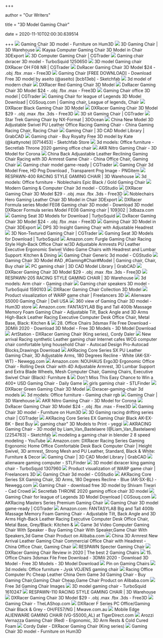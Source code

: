 +++
        
author = "Our Writers"
        
title = "3D Model Gaming Chair"
        
date = 2020-11-10T02:00:30.639514
        
+++
[ ![](https://hum3d.com/wp-content/uploads/Tools/477_Gaming_Chair/Gaming_Chair_600_lq_0001.jpg)](https://hum3d.com/wp-content/uploads/Tools/477_Gaming_Chair/Gaming_Chair_600_lq_0001.jpg) Gaming Chair 3D model - Furniture on Hum3D
[ ![](https://3dwarehouse.sketchup.com/warehouse/v1.0/publiccontent/402e392a-bb27-4484-bf0e-ac975e48581e)](https://3dwarehouse.sketchup.com/warehouse/v1.0/publiccontent/402e392a-bb27-4484-bf0e-ac975e48581e) 3D Gaming Chair | 3D Warehouse
[ ![](https://netrinoimages.s3.eu-west-2.amazonaws.com/2015/09/01/393935/153448/ikayaa_computer_gaming_chair_3d_model_c4d_max_obj_fbx_ma_lwo_3ds_3dm_stl_1737595_o.jpg)](https://netrinoimages.s3.eu-west-2.amazonaws.com/2015/09/01/393935/153448/ikayaa_computer_gaming_chair_3d_model_c4d_max_obj_fbx_ma_lwo_3ds_3dm_stl_1737595_o.jpg) IKayaa Computer Gaming Chair 3D Model in Chair 3DExport
[ ![](https://img-new.cgtrader.com/items/1968666/0df8f30dfd/computer-gaming-chair-3d-model-obj-mtl-fbx-ma-mb-bip-bip-ksp.jpg)](https://img-new.cgtrader.com/items/1968666/0df8f30dfd/computer-gaming-chair-3d-model-obj-mtl-fbx-ma-mb-bip-bip-ksp.jpg) 3D Computer Gaming Chair | CGTrader
[ ![](https://static.turbosquid.com/Preview/2018/02/04__17_34_12/ark_dx_racer_gaming_chair_SS.jpgAF572394-EFF7-4C17-813D-CF7F6D41C200Large.jpg)](https://static.turbosquid.com/Preview/2018/02/04__17_34_12/ark_dx_racer_gaming_chair_SS.jpgAF572394-EFF7-4C17-813D-CF7F6D41C200Large.jpg) Gaming chair dxracer 3D model - TurboSquid 1250650
[ ![](https://img-new.cgtrader.com/items/2073315/db175fdcbd/gaming-chair-dxracer-oh-f08-nr-3d-model-max--obj-mtl-fbx-mat.jpg)](https://img-new.cgtrader.com/items/2073315/db175fdcbd/gaming-chair-dxracer-oh-f08-nr-3d-model-max--obj-mtl-fbx-mat.jpg) 3D model Gaming chair DXRacer OH F08 NR | CGTrader
[ ![](https://preview.free3d.com/img/2017/07/1724839643679032836/pw9hvq2p-900.jpg)](https://preview.free3d.com/img/2017/07/1724839643679032836/pw9hvq2p-900.jpg) DxRacer Gaming Chair 3D Model $24 - .obj .fbx .max - Free3D
[ ![](https://media.sketchfab.com/models/bcb13eb7ef9e4c3c9499aacff6c79757/thumbnails/6a475509aa4d41eeb4d45c152efc8ec2/dc3c07761a0c4cbaaf967a8904bed19a.jpeg)](https://media.sketchfab.com/models/bcb13eb7ef9e4c3c9499aacff6c79757/thumbnails/6a475509aa4d41eeb4d45c152efc8ec2/dc3c07761a0c4cbaaf967a8904bed19a.jpeg) Gaming Chair [FREE DOWNLOAD] - Download Free 3D model by aseito (@aseito)  [bcb13eb] - Sketchfab
[ ![](https://static.turbosquid.com/Preview/2016/09/12__15_39_55/1.jpgD3003DC7-1898-43C8-964A-EF1C96A6367BOriginal.jpg)](https://static.turbosquid.com/Preview/2016/09/12__15_39_55/1.jpgD3003DC7-1898-43C8-964A-EF1C96A6367BOriginal.jpg) 3d model of modern chair
[ ![](https://www.renderhub.com/cactus3d/dxracer-red-gaming-chair/dxracer-red-gaming-chair-14.jpg)](https://www.renderhub.com/cactus3d/dxracer-red-gaming-chair/dxracer-red-gaming-chair-14.jpg) DXRacer Red Gaming Chair 3D Model
[ ![](https://preview.free3d.com/img/2017/07/1724839643679032836/q8nu3vrh-900.jpg)](https://preview.free3d.com/img/2017/07/1724839643679032836/q8nu3vrh-900.jpg) DxRacer Gaming Chair 3D Model $24 - .obj .fbx .max - Free3D
[ ![](https://img2.cgtrader.com/items/2266987/b1d41e6f92/gaming-chair-3d-model-max-obj-3ds-fbx-c4d-ma.jpg)](https://img2.cgtrader.com/items/2266987/b1d41e6f92/gaming-chair-3d-model-max-obj-3ds-fbx-c4d-ma.jpg) Gaming Chair office 3D model | CGTrader
[ ![](https://i.pinimg.com/originals/79/f4/df/79f4df5d669facc2b60c9cfa1c273a96.jpg)](https://i.pinimg.com/originals/79/f4/df/79f4df5d669facc2b60c9cfa1c273a96.jpg) Gaming Chair for league of Legends 3D Model Download | CGSouq.com | Gaming  chair, League of legends, Chair
[ ![](https://www.renderhub.com/cactus3d/dxracer-black-gaming-chair/dxracer-black-gaming-chair-01.jpg)](https://www.renderhub.com/cactus3d/dxracer-black-gaming-chair/dxracer-black-gaming-chair-01.jpg) DXRacer Black Gaming Chair 3D Model
[ ![](https://preview.free3d.com/img/2018/02/1871866492736242798/655xorfu-900.jpg)](https://preview.free3d.com/img/2018/02/1871866492736242798/655xorfu-900.jpg) DXRacer Gaming Chair 3D Model $29 - .obj .max .fbx .3ds - Free3D
[ ![](https://img1.cgtrader.com/items/1991626/9774eb2d3d/gaming-chair-3d-model-max.jpg)](https://img1.cgtrader.com/items/1991626/9774eb2d3d/gaming-chair-3d-model-max.jpg) 3D sit Gaming Chair | CGTrader
[ ![](https://3docean.img.customer.envatousercontent.com/files/268805605/Preview+Image.jpg?auto=compress%2Cformat&fit=crop&crop=top&w=590&h=590&s=53751286a4b330b9d7d41faf71ef5c45)](https://3docean.img.customer.envatousercontent.com/files/268805605/Preview+Image.jpg?auto=compress%2Cformat&fit=crop&crop=top&w=590&h=590&s=53751286a4b330b9d7d41faf71ef5c45) Star Trek Gaming Chair by NX-Format | 3DOcean
[ ![](https://image.made-in-china.com/2f0j00QfWRvYHdqaqb/New-Model-3D-Adjustable-Swivel-PU-Leather-Office-Racing-Gaming-Chair.jpg)](https://image.made-in-china.com/2f0j00QfWRvYHdqaqb/New-Model-3D-Adjustable-Swivel-PU-Leather-Office-Racing-Gaming-Chair.jpg) China New Model 3D Adjustable Swivel PU Leather Office Racing Gaming Chair  - China Gaming Racing Chair, Racing Chair
[ ![](https://d2t1xqejof9utc.cloudfront.net/screenshots/pics/ce87dbe4e430a131425a38cac9fa8d60/large.png)](https://d2t1xqejof9utc.cloudfront.net/screenshots/pics/ce87dbe4e430a131425a38cac9fa8d60/large.png) Gaming Chair | 3D CAD Model Library | GrabCAD
[ ![](https://media.sketchfab.com/models/07144533c0284d5fa0b53eabd5e239c0/thumbnails/77f8514a383e4df9b675c1dd6fb5f5bb/4952ffa1fce04dd5840ff1586eeaefc5.jpeg)](https://media.sketchfab.com/models/07144533c0284d5fa0b53eabd5e239c0/thumbnails/77f8514a383e4df9b675c1dd6fb5f5bb/4952ffa1fce04dd5840ff1586eeaefc5.jpeg) Gaming chair - Buy Royalty Free 3D model by Kate (@kattynote) [0714453] -  Sketchfab Store
[ ![](https://b4.3ddd.ru/media/cache/tuk_model_custom_filter_en/model_images/0000/0000/2724/2724525.5e54bcdb25964.jpeg)](https://b4.3ddd.ru/media/cache/tuk_model_custom_filter_en/model_images/0000/0000/2724/2724525.5e54bcdb25964.jpeg) 3d models: Office furniture - Secretlab Throne 2020 gaming office chair
[ ![](https://cgmood.com/storage/previews/12-2019/12103/12103-25013.jpeg)](https://cgmood.com/storage/previews/12-2019/12103/12103-25013.jpeg) AKR Nitro Gaming Chair - 3D Model for Corona
[ ![](https://image.made-in-china.com/2f0j00LGIfRqotVPkS/Back-Adjuastable-Leather-Reclining-Gaming-Chair-Racing-with-3D-Armrest-Game-Chair.jpg)](https://image.made-in-china.com/2f0j00LGIfRqotVPkS/Back-Adjuastable-Leather-Reclining-Gaming-Chair-Racing-with-3D-Armrest-Game-Chair.jpg) China Back Adjuastable Leather Reclining Gaming Chair Racing with 3D  Armrest Game Chair - China Office Chair, Gaming Chair
[ ![](https://img2.cgtrader.com/items/1827086/b9e31d9eaa/gaming-chair-model-3d-model-low-poly-obj-fbx-ma-mel.jpg)](https://img2.cgtrader.com/items/1827086/b9e31d9eaa/gaming-chair-model-3d-model-low-poly-obj-fbx-ma-mel.jpg) Gaming chair model game-ready | CGTrader
[ ![](https://www.pngitem.com/pimgs/m/411-4114271_gaming-chair-3d-model-free-hd-png-download.png)](https://www.pngitem.com/pimgs/m/411-4114271_gaming-chair-3d-model-free-hd-png-download.png) Gaming Chair 3d Model Free, HD Png Download , Transparent Png Image -  PNGitem
[ ![](https://3dwarehouse.sketchup.com/warehouse/v1.0/publiccontent/da94322a-2736-413f-b3bf-98a09c3ac567)](https://3dwarehouse.sketchup.com/warehouse/v1.0/publiccontent/da94322a-2736-413f-b3bf-98a09c3ac567) RESPAWN-400 RACING STYLE GAMING CHAIR | 3D Warehouse
[ ![](https://b.3ddd.ru/media/cache/tuk_model_custom_filter_en/model_images/0000/0000/2590/2590749.5db4509299823.jpeg)](https://b.3ddd.ru/media/cache/tuk_model_custom_filter_en/model_images/0000/0000/2590/2590749.5db4509299823.jpeg) 3d models: Office furniture - Noblechairs Epic Black / Gold Gaming Chair
[ ![](https://www.cgstudio.com/imgd/l/65/5966a6e7a7024802618b4567/6946-modern-gaming-computer-chair.jpg)](https://www.cgstudio.com/imgd/l/65/5966a6e7a7024802618b4567/6946-modern-gaming-computer-chair.jpg) Modern Gaming & Computer Chair 3d model - CGStudio
[ ![](https://preview.free3d.com/img/2018/02/1871866492736242798/djump90c-900.jpg)](https://preview.free3d.com/img/2018/02/1871866492736242798/djump90c-900.jpg) DXRacer Gaming Chair 3D Model $29 - .obj .max .fbx .3ds - Free3D
[ ![](https://netrinoimages.s3.eu-west-2.amazonaws.com/2012/03/30/134911/273195/noblechairs_hero_gaming_leather_chair_3d_model_c4d_max_obj_fbx_ma_lwo_3ds_3dm_stl_2864820_o.jpg)](https://netrinoimages.s3.eu-west-2.amazonaws.com/2012/03/30/134911/273195/noblechairs_hero_gaming_leather_chair_3d_model_c4d_max_obj_fbx_ma_lwo_3ds_3dm_stl_2864820_o.jpg) Noblechairs Hero Gaming Leather Chair 3D Model in Chair 3DExport
[ ![](https://static.3dbaza.com/models/109302/a96c8d9ca75245f0b4d4f097.jpg)](https://static.3dbaza.com/models/109302/a96c8d9ca75245f0b4d4f097.jpg) DXRacer Formula series Model FE08 Gaming chair 3D model - Download 3D model  DXRacer Formula series Model FE08 Gaming chair | 109302 | 3dbaza.com
[ ![](https://static.turbosquid.com/Preview/001326/094/MK/_200-1.jpg)](https://static.turbosquid.com/Preview/001326/094/MK/_200-1.jpg) Gaming Seat 3D Models for Download | TurboSquid
[ ![](https://preview.free3d.com/img/2017/07/1724839643679032836/zzmmao3h-900.jpg)](https://preview.free3d.com/img/2017/07/1724839643679032836/zzmmao3h-900.jpg) DxRacer Gaming Chair 3D Model $24 - .obj .fbx .max - Free3D
[ ![](https://netrinoimages.s3.eu-west-2.amazonaws.com/2006/09/16/5389/252431/gaming_chair_3d_model_c4d_max_obj_fbx_ma_lwo_3ds_3dm_stl_2650221_o.jpg)](https://netrinoimages.s3.eu-west-2.amazonaws.com/2006/09/16/5389/252431/gaming_chair_3d_model_c4d_max_obj_fbx_ma_lwo_3ds_3dm_stl_2650221_o.jpg) Gaming Chair 3D Model in Chair 3DExport
[ ![](https://richmedia.ca-richimage.com/ImageDelivery/imageService?profileId=12026540&id=1532872&recipeId=728)](https://richmedia.ca-richimage.com/ImageDelivery/imageService?profileId=12026540&id=1532872&recipeId=728) DPS 3D Insight Gaming Chair with Adjustable Headrest
[ ![](https://img1.cgtrader.com/items/717146/37dac932ea/non-textured-gaming-chair-3d-model-obj-mtl-fbx-blend-tga.jpg)](https://img1.cgtrader.com/items/717146/37dac932ea/non-textured-gaming-chair-3d-model-obj-mtl-fbx-blend-tga.jpg) 3D Non-Textured Gaming Chair | CGTrader
[ ![](https://static.turbosquid.com/Preview/2018/12/17__04_42_13/GTGamingChair03.jpg928CF647-BBAA-4E01-9922-4BF213648618Res300.jpg)](https://static.turbosquid.com/Preview/2018/12/17__04_42_13/GTGamingChair03.jpg928CF647-BBAA-4E01-9922-4BF213648618Res300.jpg) Gaming Seat 3D Models for Download | TurboSquid
[ ![](https://images-na.ssl-images-amazon.com/images/I/614BUKkLKqL._AC_SL1500_.jpg)](https://images-na.ssl-images-amazon.com/images/I/614BUKkLKqL._AC_SL1500_.jpg) Amazon.com: Furgle Gaming Chair Racing Style High-Back Office Chair w/3D  Adjustable Armrests PU Leather Executive Ergonomic Swivel Video Game Chairs  with Headrest and Lumbar Support: Kitchen & Dining
[ ![](https://www.cgstudio.com/imgd/l/84/5bef0d27700ae0fe7e8b4567/gaming_chair_generic_05.jpg)](https://www.cgstudio.com/imgd/l/84/5bef0d27700ae0fe7e8b4567/gaming_chair_generic_05.jpg) Gaming Chair Generic 3d model - CGStudio
[ ![](https://i.pinimg.com/originals/bd/1e/8d/bd1e8dbd6ccf1d07257d2d0352d1beaf.jpg)](https://i.pinimg.com/originals/bd/1e/8d/bd1e8dbd6ccf1d07257d2d0352d1beaf.jpg) Gaming Chair 3D Model #AD ,#Gaming#Chair#Model | Gaming chair, Chair, Buy  chair
[ ![](https://d2t1xqejof9utc.cloudfront.net/screenshots/pics/5296952d2b52ebdc04cade286222f516/large.jpg)](https://d2t1xqejof9utc.cloudfront.net/screenshots/pics/5296952d2b52ebdc04cade286222f516/large.jpg) PC gaming chair | 3D CAD Model Library | GrabCAD
[ ![](https://preview.free3d.com/img/2018/02/1871866492736242798/akcz4sob-900.jpg)](https://preview.free3d.com/img/2018/02/1871866492736242798/akcz4sob-900.jpg) DXRacer Gaming Chair 3D Model $29 - .obj .max .fbx .3ds - Free3D
[ ![](https://3dwarehouse.sketchup.com/warehouse/v1.0/publiccontent/e60a28f6-126c-451d-a2e0-9638aba3c0bc)](https://3dwarehouse.sketchup.com/warehouse/v1.0/publiccontent/e60a28f6-126c-451d-a2e0-9638aba3c0bc) RESPAWN-205 RACING STYLE GAMING CHAIR | 3D Warehouse
[ ![](https://b4.3ddd.ru/media/cache/tuk_model_custom_filter_en/model_images/0000/0000/2383/2383864.5c837cc8cc055.jpeg)](https://b4.3ddd.ru/media/cache/tuk_model_custom_filter_en/model_images/0000/0000/2383/2383864.5c837cc8cc055.jpeg) 3d models: Arm chair - Gaming chair
[ ![](https://static.turbosquid.com/Preview/2020/07/12__01_05_55/GamingChairwithSpeakersc4dmodel001.jpgFA396CCA-7E2F-4669-AAAD-D043DF74BAAELarge.jpg)](https://static.turbosquid.com/Preview/2020/07/12__01_05_55/GamingChairwithSpeakersc4dmodel001.jpgFA396CCA-7E2F-4669-AAAD-D043DF74BAAELarge.jpg) Gaming chair speakers 3D model - TurboSquid 1590103
[ ![](https://www.renderhub.com/cactus3d/dxracer-gaming-chairs-collection/dxracer-gaming-chairs-collection-01.jpg)](https://www.renderhub.com/cactus3d/dxracer-gaming-chairs-collection/dxracer-gaming-chairs-collection-01.jpg) DXRacer Gaming Chair Collection 3D Model
[ ![](https://freelancers3d.com/uploads/projects/front-5_f94521797c2b1a9cc547c85ebc930503.jpg)](https://freelancers3d.com/uploads/projects/front-5_f94521797c2b1a9cc547c85ebc930503.jpg) Product visualization of WARP game chair | Freelancers 3D
[ ![](https://snpi.dell.com/snp/images2/300/en-us~AA522881/AA522881.jpg)](https://snpi.dell.com/snp/images2/300/en-us~AA522881/AA522881.jpg) Alienware S5000 Gaming Chair | Dell USA
[ ![](https://360views.hum3d.com/original/Tools/477_Gaming_Chair/Gaming_Chair_360_720_50-49.jpg)](https://360views.hum3d.com/original/Tools/477_Gaming_Chair/Gaming_Chair_360_720_50-49.jpg) 360 view of Gaming Chair 3D model - Hum3D store
[ ![](https://images-na.ssl-images-amazon.com/images/I/61dk0gyRTML._AC_SX522_.jpg)](https://images-na.ssl-images-amazon.com/images/I/61dk0gyRTML._AC_SX522_.jpg) Amazon.com: FANTASYLAB Big and Tall 400lb Massage Memory Foam Gaming Chair  - Adjustable Tilt, Back Angle and 3D Arms High-Back Leather Racing  Executive Computer Desk Office Chair, Metal Base, Black: Kitchen &
[ ![](http://farm2.staticflickr.com/1823/42917688022_16a48ea2a4_o.jpg)](http://farm2.staticflickr.com/1823/42917688022_16a48ea2a4_o.jpg) 28. Office Chairs 3dsmax File Free Download - 3DMili 2020 - Download 3D  Model - Free 3D Models - 3D Model Download
[ ![](https://cdna.artstation.com/p/assets/images/images/011/889/594/large/cordy-models-screenshot089.jpg?1531944074)](https://cdna.artstation.com/p/assets/images/images/011/889/594/large/cordy-models-screenshot089.jpg?1531944074) ArtStation - DXRacer Gaming Chair (King series), Cordy Daler
[ ![](https://i1.wp.com/cdn.shopify.com/s/files/1/2465/4591/products/product-image-597646412.jpg?w=678&ssl=1)](https://i1.wp.com/cdn.shopify.com/s/files/1/2465/4591/products/product-image-597646412.jpg?w=678&ssl=1) New arrival Racing synthetic Leather gaming chair Internet cafes WCG  computer chair comfortable lying household Chair - Autocad Design  Pro-Autocad Blocks,Drawings Download
[ ![](https://c1.neweggimages.com/ProductImageCompressAll1280/26-930-018-V02.jpg)](https://c1.neweggimages.com/ProductImageCompressAll1280/26-930-018-V02.jpg) AKRacing Core Series SX PU Leather Gaming Chair, 3D Adjustable Arms, 180  Degrees Recline - White (AK-SX-WT) - Newegg.com
[ ![](https://images-na.ssl-images-amazon.com/images/I/81EsueZ3fTL._AC_SX522_.jpg)](https://images-na.ssl-images-amazon.com/images/I/81EsueZ3fTL._AC_SX522_.jpg) Amazon.com: NOUHAUS Ergo3D Ergonomic Office Chair - Rolling Desk Chair with  4D Adjustable Armrest, 3D Lumbar Support and Extra Blade Wheels, Mesh  Computer Chair, Gaming Chairs, Executive Swivel Chair (Black): Furniture &
[ ![](https://www.dailygame.net/wp-content/uploads/2018/07/gaming-chair.jpg)](https://www.dailygame.net/wp-content/uploads/2018/07/gaming-chair.jpg) Don't Miss This Easy Chance to Win a 400+ USD Gaming Chair - Daily Game
[ ![](https://storage.googleapis.com/stlfinder/272/gaming-chair-generic-3d-model-vluoTGpr_200.jpg)](https://storage.googleapis.com/stlfinder/272/gaming-chair-generic-3d-model-vluoTGpr_200.jpg) girls gaming chair - STLFinder
[ ![](https://www.renderhub.com/cactus3d/dxracer-green-gaming-chair/dxracer-green-gaming-chair-02.jpg)](https://www.renderhub.com/cactus3d/dxracer-green-gaming-chair/dxracer-green-gaming-chair-02.jpg) DXRacer Green Gaming Chair 3D Model
[ ![](https://previews.3dmdb.com/4316699_preview.jpg)](https://previews.3dmdb.com/4316699_preview.jpg) Dxracer-gaming-chair 3d models
[ ![](https://b.3ddd.ru/media/cache/tuk_model_custom_filter_en/model_images/0000/0000/2803/2803939.5e9a844084825.jpeg)](https://b.3ddd.ru/media/cache/tuk_model_custom_filter_en/model_images/0000/0000/2803/2803939.5e9a844084825.jpeg) 3d models: Office furniture - Gaming chair rgb
[ ![](https://3dwarehouse.sketchup.com/warehouse/v1.0/publiccontent/38c51cff-3203-4373-9317-b7b836e61d5e)](https://3dwarehouse.sketchup.com/warehouse/v1.0/publiccontent/38c51cff-3203-4373-9317-b7b836e61d5e) Gaming Chair | 3D Warehouse
[ ![](https://cgmood.com/storage/previews/12-2019/12103/12103.jpeg)](https://cgmood.com/storage/previews/12-2019/12103/12103.jpeg) AKR Nitro Gaming Chair - 3D Model for Corona
[ ![](https://preview.free3d.com/img/2017/07/1724839643679032836/dzsas865-900.jpg)](https://preview.free3d.com/img/2017/07/1724839643679032836/dzsas865-900.jpg) DxRacer Gaming Chair 3D Model $24 - .obj .fbx .max - Free3D
[ ![](https://hum3d.com/wp-content/uploads/Tools/477_Gaming_Chair/Gaming_Chair_600_lq_0012.jpg)](https://hum3d.com/wp-content/uploads/Tools/477_Gaming_Chair/Gaming_Chair_600_lq_0012.jpg) Gaming Chair 3D model - Furniture on Hum3D
[ ![](https://img1.cgtrader.com/items/1823682/4a44dacdef/gaming-racing-drifting-series-chair-3d-model-max-fbx.jpg)](https://img1.cgtrader.com/items/1823682/4a44dacdef/gaming-racing-drifting-series-chair-3d-model-max-fbx.jpg) 3D Gaming racing drifting series chair | CGTrader
[ ![](https://pisces.bbystatic.com/image2/BestBuy_US/images/products/6215/6215633_rd.jpg)](https://pisces.bbystatic.com/image2/BestBuy_US/images/products/6215/6215633_rd.jpg) AKRacing Core Series EX Gaming Chair Black AK-EX-BK - Best Buy
[ ![](https://img1.yeggi.com/images_q/3472158/x56-hotas-remix-for-joystick-chair-mount-by-lancy17)](https://img1.yeggi.com/images_q/3472158/x56-hotas-remix-for-joystick-chair-mount-by-lancy17) gaming chair" 3D Models to Print - yeggi
[ ![](https://media.sketchfab.com/models/22547633c1124db88bf64da4ab33209b/thumbnails/2dd1cfddbd4d4f758f7b1a803e345224/49d166eab0dc47cea716c708e559c278.jpeg)](https://media.sketchfab.com/models/22547633c1124db88bf64da4ab33209b/thumbnails/2dd1cfddbd4d4f758f7b1a803e345224/49d166eab0dc47cea716c708e559c278.jpeg) AKRACING Gaming Chair - 3D model by Liam_Van_Bastelaere  (@Liam_Van_Bastelaere) [2254763] - Sketchfab
[ ![](https://i.ytimg.com/vi/Nm4wlHLL6i8/maxresdefault.jpg)](https://i.ytimg.com/vi/Nm4wlHLL6i8/maxresdefault.jpg) modeling a gaming chair in blender 2 8 speed modeling - YouTube
[ ![](https://images-na.ssl-images-amazon.com/images/I/6126bjpoWUL._AC_SY679_.jpg)](https://images-na.ssl-images-amazon.com/images/I/6126bjpoWUL._AC_SY679_.jpg) Amazon.com: DXRacer Racing Series Gaming Ergonomic Home Office Comfortable  Desk Back Computer Chair | Height Swivel, 3D armrest, Strong Mesh and PU  Leather, Standard, Black & White: Furniture & Decor
[ ![](https://d2t1xqejof9utc.cloudfront.net/screenshots/pics/3c2c974c304ed1290e00922a4c6b8fc1/large.jpg)](https://d2t1xqejof9utc.cloudfront.net/screenshots/pics/3c2c974c304ed1290e00922a4c6b8fc1/large.jpg) Gaming Chair | 3D CAD Model Library | GrabCAD
[ ![](https://storage.googleapis.com/3d_model_images/821/8217020/ikayaa-computer-gaming-chair-3d-model-fDPGUpvp_200.jpg)](https://storage.googleapis.com/3d_model_images/821/8217020/ikayaa-computer-gaming-chair-3d-model-fDPGUpvp_200.jpg) alienware gaming computer - STLFinder
[ ![](https://static.turbosquid.com/Preview/001307/960/X5/_600.jpg)](https://static.turbosquid.com/Preview/001307/960/X5/_600.jpg) 3D model dxracer king gaming chair - TurboSquid 1307960
[ ![](https://freelancers3d.com/uploads/projects/front-1_fcfa6a7cbfc83766fe7ae8c959bc7023.jpg)](https://freelancers3d.com/uploads/projects/front-1_fcfa6a7cbfc83766fe7ae8c959bc7023.jpg) Product visualization of WARP game chair | Freelancers 3D
[ ![](https://www.cgstudio.com/imgd/l/42/5dc3d07b700ae0cb758b4567/gaming_chair_02.jpg)](https://www.cgstudio.com/imgd/l/42/5dc3d07b700ae0cb758b4567/gaming_chair_02.jpg) Gaming Chair 3d model - CGStudio
[ ![](https://c1.neweggimages.com/ProductImage/26-930-050-S01.jpg)](https://c1.neweggimages.com/ProductImage/26-930-050-S01.jpg) AKRacing Core Series SX Gaming Chair, 3D Arms, 180 Degrees Recline - Blue  (AK-SX-BL) - Newegg.com
[ ![](https://cadcrowd.s3.us-west-2.amazonaws.com/3d-models/70/99/7099b80f-5d21-4296-b28f-ec8e4605cdeb/gallery/34cf45af-1ca9-4d68-9341-0e43bd92a26d/medium.jpg)](https://cadcrowd.s3.us-west-2.amazonaws.com/3d-models/70/99/7099b80f-5d21-4296-b28f-ec8e4605cdeb/gallery/34cf45af-1ca9-4d68-9341-0e43bd92a26d/medium.jpg) Gaming Chair - download free 3D model by Shivam Tiwari - Cad Crowd
[ ![](https://previews.3dmdb.com/4879228_preview.jpg)](https://previews.3dmdb.com/4879228_preview.jpg) Secretlab THRONE 2020 gaming office chair 3D model
[ ![](https://www.cgsouq.com/wp-content/uploads/3-2.jpg)](https://www.cgsouq.com/wp-content/uploads/3-2.jpg) Gaming Chair for league of Legends 3D Model Download | CGSouq.com
[ ![](https://cdn.shopify.com/s/files/1/0016/0255/1873/products/Premium-BK-2_1800x1800.png?v=1594409591)](https://cdn.shopify.com/s/files/1/0016/0255/1873/products/Premium-BK-2_1800x1800.png?v=1594409591) AKRacing Masters Series Premium Gaming Chair
[ ![](https://img-new.cgtrader.com/items/2511230/8da01a382c/gaming-chair-3d-model-low-poly-max-obj-fbx.jpg)](https://img-new.cgtrader.com/items/2511230/8da01a382c/gaming-chair-3d-model-low-poly-max-obj-fbx.jpg) Gaming Chair 3D model game-ready | CGTrader
[ ![](https://m.media-amazon.com/images/I/61qRZ13iBoL._AC_SS350_.jpg)](https://m.media-amazon.com/images/I/61qRZ13iBoL._AC_SS350_.jpg) Amazon.com: FANTASYLAB Big and Tall 400lb Massage Memory Foam Gaming Chair  - Adjustable Tilt, Back Angle and 3D Arms High-Back Leather Racing  Executive Computer Desk Office Chair, Metal Base, Grey/Black: Kitchen &
[ ![](https://sc02.alicdn.com/kf/HTB1rmaTb9CWBuNjy0Fhq6z6EVXai.jpg)](https://sc02.alicdn.com/kf/HTB1rmaTb9CWBuNjy0Fhq6z6EVXai.jpg) Game 3d Video Computer Gaming Chair With Speaker - Buy Gaming Chair With  Speaker,Game Chair With Speakers,3d Game Chair Product on Alibaba.com
[ ![](https://image.made-in-china.com/202f0j00KZtQshGlOrYc/3D-Armrest-New-Arrival-Leather-Gaming-Chair-Commercial-Office-Chair-with-Headrest.jpg)](https://image.made-in-china.com/202f0j00KZtQshGlOrYc/3D-Armrest-New-Arrival-Leather-Gaming-Chair-Commercial-Office-Chair-with-Headrest.jpg) China 3D Armrest New Arrival Leather Gaming Chair Commercial Office Chair  with Headrest - China Office Chair, Gaming Chair
[ ![](https://cdn.shopify.com/s/files/1/2589/6928/products/eof0ydiryep7pjfxki0e_540x540.jpg?v=1603137162)](https://cdn.shopify.com/s/files/1/2589/6928/products/eof0ydiryep7pjfxki0e_540x540.jpg?v=1603137162) RESPAWN Specter Gaming Chair
[ ![](https://chairs4gamers.com/wp-content/uploads/2020/01/dxracerchair.jpg)](https://chairs4gamers.com/wp-content/uploads/2020/01/dxracerchair.jpg) DXRacer Gaming Chair Review in 2020 | The best 2 Gaming Chairs
[ ![](http://farm1.staticflickr.com/896/28097724567_b86e0ac670_o.jpg)](http://farm1.staticflickr.com/896/28097724567_b86e0ac670_o.jpg) 15. Office Chairs 3dsmax File Free Download - 3DMili 2020 - Download 3D  Model - Free 3D Models - 3D Model Download
[ ![](https://i.pinimg.com/originals/e8/6c/0f/e86c0fc03629cefdd1f106d4cca00006.jpg)](https://i.pinimg.com/originals/e8/6c/0f/e86c0fc03629cefdd1f106d4cca00006.jpg) Pin on Gaming Chairs
[ ![](https://b4.3ddd.ru/media/cache/tuk_model_custom_filter_en/model_images/0000/0000/2820/2820563.5ea6e98ecf42b.jpeg)](https://b4.3ddd.ru/media/cache/tuk_model_custom_filter_en/model_images/0000/0000/2820/2820563.5ea6e98ecf42b.jpeg) 3d models: Office furniture - Jysk VOJENS gaming chair
[ ![](https://sc01.alicdn.com/kf/HTB1dWxkcf1TBuNjy0Fjq6yjyXXaz/230751202/HTB1dWxkcf1TBuNjy0Fjq6yjyXXaz.jpg)](https://sc01.alicdn.com/kf/HTB1dWxkcf1TBuNjy0Fjq6yjyXXaz/230751202/HTB1dWxkcf1TBuNjy0Fjq6yjyXXaz.jpg) Racing Office Computer Pc Cheap Leather China Oem Game 3d Gaming Chair -  Buy Gaming Chair,Gaming Chair Cheap,Game Chair Product on Alibaba.com
[ ![](https://image.freepik.com/free-psd/3d-racing-gaming-chair-isolated_92267-157.jpg)](https://image.freepik.com/free-psd/3d-racing-gaming-chair-isolated_92267-157.jpg) Free 3d Gaming Chair Images
[ ![](https://static.turbosquid.com/Preview/2020/09/13__23_24_52/genesischair.jpgC7A23E23-EF54-4BF3-8109-42069A6E8FF9Large.jpg)](https://static.turbosquid.com/Preview/2020/09/13__23_24_52/genesischair.jpgC7A23E23-EF54-4BF3-8109-42069A6E8FF9Large.jpg) 3D model gaming chair - TurboSquid 1610247
[ ![](https://3dwarehouse.sketchup.com/warehouse/v1.0/publiccontent/0ba34b2f-b829-470e-b7b0-bcab30cab3cc)](https://3dwarehouse.sketchup.com/warehouse/v1.0/publiccontent/0ba34b2f-b829-470e-b7b0-bcab30cab3cc) RESPAWN-110 RACING STYLE GAMING CHAIR | 3D Warehouse
[ ![](https://preview.free3d.com/img/2018/02/1871866492736242798/30763s1m-900.jpg)](https://preview.free3d.com/img/2018/02/1871866492736242798/30763s1m-900.jpg) DXRacer Gaming Chair 3D Model $29 - .obj .max .fbx .3ds - Free3D
[ ![](https://cdn.shopify.com/s/files/1/2194/9105/products/las003338__1_250x_crop_center.jpg?v=1574286614)](https://cdn.shopify.com/s/files/1/2194/9105/products/las003338__1_250x_crop_center.jpg?v=1574286614) Gaming Chair - TheLAShop.com
[ ![](https://cdn.mwave.com.au/images/400/AB59506_1.jpg)](https://cdn.mwave.com.au/images/400/AB59506_1.jpg) DXRacer F Series PC Office/Gaming Chair Black & Grey - OH/FE57/NG |  Mwave.com.au
[ ![](https://images.highspeedbackbone.net/skuimages/large/CNET-41921325.jpg)](https://images.highspeedbackbone.net/skuimages/large/CNET-41921325.jpg) Mobile Edge ALIENWARE GAMING CHAIR (VG-S5000_AL) at TigerDirect.com
[ ![](https://c.shld.net/rpx/i/s/pi/mp/10426132/prod_15060576137?src=https%3A%2F%2Fi.ebayimg.com%2Fimages%2Fg%2FrG0AAOSwERFdn8bd%2Fs-l1600.jpg&d=e62ba2e7791d14e44e22525959dae449af7a75ed&hei=333&wid=333&op_sharpen=1)](https://c.shld.net/rpx/i/s/pi/mp/10426132/prod_15060576137?src=https%3A%2F%2Fi.ebayimg.com%2Fimages%2Fg%2FrG0AAOSwERFdn8bd%2Fs-l1600.jpg&d=e62ba2e7791d14e44e22525959dae449af7a75ed&hei=333&wid=333&op_sharpen=1) Arozzi Vernazza Gaming Chair (Red) - Ergonomic, 3D Arm Rests & Cold Cured  Foam
[ ![](https://cdnb.artstation.com/p/assets/images/images/011/889/509/large/cordy-models-m1.jpg?1531943693)](https://cdnb.artstation.com/p/assets/images/images/011/889/509/large/cordy-models-m1.jpg?1531943693) Cordy Daler - DXRacer Gaming Chair (King series)
[ ![](https://hum3d.com/wp-content/uploads/Tools/477_Gaming_Chair/Gaming_Chair_600_lq_0009.jpg)](https://hum3d.com/wp-content/uploads/Tools/477_Gaming_Chair/Gaming_Chair_600_lq_0009.jpg) Gaming Chair 3D model - Furniture on Hum3D
